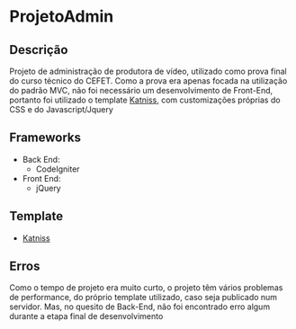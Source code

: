 # ProjetoAdmin

## Descrição
Projeto de administração de produtora de vídeo, utilizado como prova final do curso técnico do CEFET.
Como a prova era apenas focada na utilização do padrão MVC, não foi necessário um desenvolvimento de Front-End, portanto foi utilizado o template [Katniss](http://themeforest.net/item/katniss-premium-admin-template/3878281), com customizações próprias do CSS e do Javascript/Jquery

## Frameworks
 * Back End:
   * CodeIgniter
 * Front End:
   * jQuery
   
## Template
 * [Katniss](http://themeforest.net/item/katniss-premium-admin-template/3878281)
 
## Erros
Como o tempo de projeto era muito curto, o projeto têm vários problemas de performance, do próprio template utilizado,  caso seja publicado num servidor. Mas, no quesito de Back-End, não foi encontrado erro algum durante a etapa final de desenvolvimento
